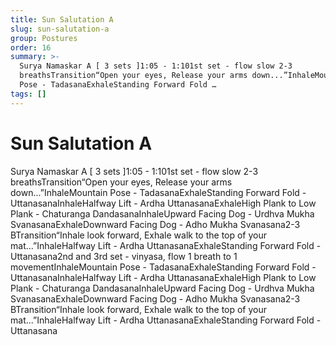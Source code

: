 ```yaml
---
title: Sun Salutation A
slug: sun-salutation-a
group: Postures
order: 16
summary: >-
  Surya Namaskar A [ 3 sets ]1:05 - 1:101st set - flow slow 2-3
  breathsTransition“Open your eyes, Release your arms down...”InhaleMountain
  Pose - TadasanaExhaleStanding Forward Fold …
tags: []
---
```

# Sun Salutation A

Surya Namaskar A [ 3 sets ]1:05 - 1:101st set - flow slow 2-3 breathsTransition“Open your eyes, Release your arms down...”InhaleMountain Pose - TadasanaExhaleStanding Forward Fold - UttanasanaInhaleHalfway Lift - Ardha UttanasanaExhaleHigh Plank to Low Plank - Chaturanga DandasanaInhaleUpward Facing Dog - Urdhva Mukha SvanasanaExhaleDownward Facing Dog - Adho Mukha Svanasana2-3 BTransition“Inhale look forward, Exhale walk to the top of your mat...”InhaleHalfway Lift - Ardha UttanasanaExhaleStanding Forward Fold - Uttanasana2nd and 3rd set - vinyasa, flow 1 breath to 1 movementInhaleMountain Pose - TadasanaExhaleStanding Forward Fold - UttanasanaInhaleHalfway Lift - Ardha UttanasanaExhaleHigh Plank to Low Plank - Chaturanga DandasanaInhaleUpward Facing Dog - Urdhva Mukha SvanasanaExhaleDownward Facing Dog - Adho Mukha Svanasana2-3 BTransition“Inhale look forward, Exhale walk to the top of your mat...”InhaleHalfway Lift - Ardha UttanasanaExhaleStanding Forward Fold - Uttanasana

